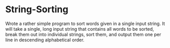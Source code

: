 # String-Sorting
Wrote a rather simple program to sort words given in a single input string. It will take a single, long input string that contains all words to be sorted, break them out into individual strings, sort them, and output them one per line in descending alphabetical order.
